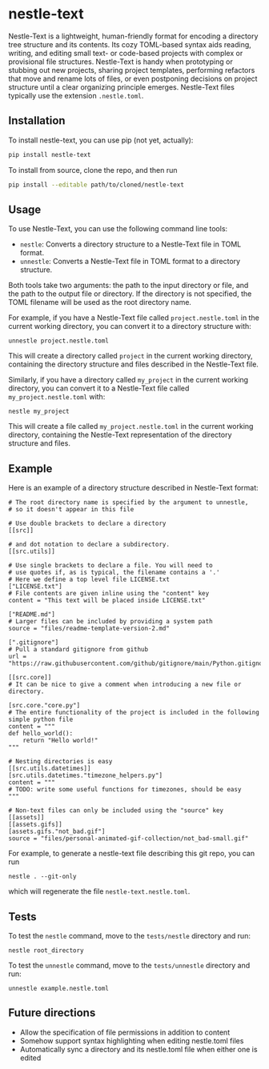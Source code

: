 # nestle-text

Nestle-Text is a lightweight, human-friendly format for encoding a directory tree structure and its contents.
Its cozy TOML-based syntax aids reading, writing, and editing 
small text- or code-based projects with complex or provisional file structures.  Nestle-Text is handy when prototyping
or stubbing out new projects, sharing project templates, performing refactors that move and rename lots of files, or
even postponing decisions on project structure until a clear organizing principle emerges.  Nestle-Text files 
typically use the extension `.nestle.toml`.

## Installation

To install nestle-text, you can use pip (not yet, actually):

```sh
pip install nestle-text
```

To install from source, clone the repo, and then run

```sh
pip install --editable path/to/cloned/nestle-text
```

## Usage
To use Nestle-Text, you can use the following command line tools:

- `nestle`: Converts a directory structure to a Nestle-Text file in TOML format.
- `unnestle`: Converts a Nestle-Text file in TOML format to a directory structure.

Both tools take two arguments: the path to the input directory or file, and the path to the output file or directory. If the directory is not specified, the TOML filename will be used as the root directory name.

For example, if you have a Nestle-Text file called `project.nestle.toml` in the current working directory, you can convert it to a directory structure with:

    unnestle project.nestle.toml

This will create a directory called `project` in the current working directory, containing the directory structure and files described in the Nestle-Text file.

Similarly, if you have a directory called `my_project` in the current working directory, you can convert it to a Nestle-Text file called `my_project.nestle.toml` with:

    nestle my_project

This will create a file called `my_project.nestle.toml` in the current working directory, containing the Nestle-Text representation of the directory structure and files.


## Example

Here is an example of a directory structure described in Nestle-Text format:

```
# The root directory name is specified by the argument to unnestle,
# so it doesn't appear in this file

# Use double brackets to declare a directory
[[src]]

# and dot notation to declare a subdirectory.
[[src.utils]]

# Use single brackets to declare a file. You will need to
# use quotes if, as is typical, the filename contains a '.'
# Here we define a top level file LICENSE.txt
["LICENSE.txt"]
# File contents are given inline using the "content" key
content = "This text will be placed inside LICENSE.txt"

["README.md"]
# Larger files can be included by providing a system path
source = "files/readme-template-version-2.md"

[".gitignore"]
# Pull a standard gitignore from github
url = "https://raw.githubusercontent.com/github/gitignore/main/Python.gitignore"

[[src.core]]
# It can be nice to give a comment when introducing a new file or directory.

[src.core."core.py"]
# The entire functionality of the project is included in the following simple python file
content = """
def hello_world():
    return "Hello world!"
"""

# Nesting directories is easy
[[src.utils.datetimes]]
[src.utils.datetimes."timezone_helpers.py"]
content = """
# TODO: write some useful functions for timezones, should be easy
"""

# Non-text files can only be included using the "source" key
[[assets]]
[[assets.gifs]]
[assets.gifs."not_bad.gif"]
source = "files/personal-animated-gif-collection/not_bad-small.gif"
```

For example, to generate a nestle-text file describing this git repo, you can run

    nestle . --git-only

which will regenerate the file `nestle-text.nestle.toml`.

## Tests
To test the `nestle` command, move to the `tests/nestle` directory and run:

    nestle root_directory

To test the `unnestle` command, move to the `tests/unnestle` directory and run:

    unnestle example.nestle.toml

## Future directions
- Allow the specification of file permissions in addition to content
- Somehow support syntax highlighting when editing nestle.toml files
- Automatically sync a directory and its nestle.toml file when either one is edited